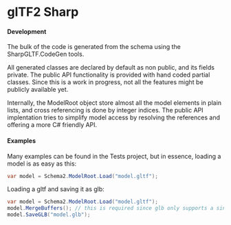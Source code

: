 ﻿# glTF2 Sharp

#### Development

The bulk of the code is generated from the schema using the SharpGLTF.CodeGen tools.

All generated classes are declared by default as non public, and its fields private.
The public API functionality is provided with hand coded partial classes. Since this
is a work in progress, not all the features might be publicly available yet.

Internally, the ModelRoot object store almost all the model elements in plain lists,
and cross referencing is done by integer indices. The public API implentation tries
to simplify model access by resolving the references and offering a more C# friendly
API.

#### Examples

Many examples can be found in the Tests project, but in essence, loading a model
is as easy as this:

```c#
var model = Schema2.ModelRoot.Load("model.gltf");
```

Loading a gltf and saving it as glb:
```c#
var model = Schema2.ModelRoot.Load("model.gltf");
model.MergeBuffers(); // this is required since glb only supports a single binary buffer.
model.SaveGLB("model.glb");
```
